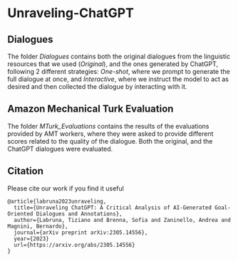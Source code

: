 # Unraveling-ChatGPT

## Dialogues

The folder _Dialogues_ contains both the original dialogues from the linguistic resources that we used (_Original_), and the ones generated by ChatGPT, following 2 different strategies: _One-shot_, where we prompt to generate the full dialogue at once, and _Interactive_, where we instruct the model to act as desired and then collected the dialogue by interacting with it.

## Amazon Mechanical Turk Evaluation

The folder _MTurk_Evaluations_ contains the results of the evaluations provided by AMT workers, where they were asked to provide different scores related to the quality of the dialogue. Both the original, and the ChatGPT dialogues were evaluated.

## Citation

Please cite our work if you find it useful

```
@article{labruna2023unraveling,
  title={Unraveling ChatGPT: A Critical Analysis of AI-Generated Goal-Oriented Dialogues and Annotations},
  author={Labruna, Tiziano and Brenna, Sofia and Zaninello, Andrea and Magnini, Bernardo},
  journal={arXiv preprint arXiv:2305.14556},
  year={2023}
  url={https://arxiv.org/abs/2305.14556}
}
```
